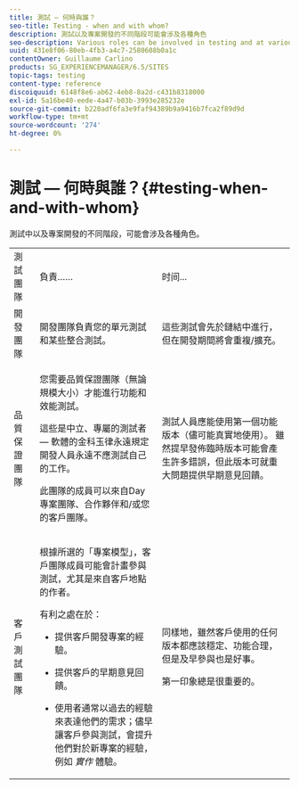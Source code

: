 ```yaml
---
title: 測試 — 何時與誰？
seo-title: Testing - when and with whom?
description: 測試以及專案開發的不同階段可能會涉及各種角色
seo-description: Various roles can be involved in testing and at various stages of project development
uuid: 431e8f06-80eb-4fb3-a4c7-2580608b0a1c
contentOwner: Guillaume Carlino
products: SG_EXPERIENCEMANAGER/6.5/SITES
topic-tags: testing
content-type: reference
discoiquuid: 6148f8e6-ab62-4eb8-8a2d-c431b8318000
exl-id: 5a16be40-eede-4a47-b03b-3993e285232e
source-git-commit: b220adf6fa3e9faf94389b9a9416b7fca2f89d9d
workflow-type: tm+mt
source-wordcount: '274'
ht-degree: 0%

---
```


# 測試 — 何時與誰？{#testing-when-and-with-whom}

測試中以及專案開發的不同階段，可能會涉及各種角色。

<table>
 <tbody>
  <tr>
   <td>測試團隊</td>
   <td>負責…… </td>
   <td>时间...</td>
  </tr>
  <tr>
   <td>開發團隊</td>
   <td>開發團隊負責您的單元測試和某些整合測試。</td>
   <td>這些測試會先於鏈結中進行，但在開發期間將會重複/擴充。</td>
  </tr>
  <tr>
   <td>品質保證團隊</td>
   <td><p>您需要品質保證團隊（無論規模大小）才能進行功能和效能測試。</p> <p>這些是中立、專屬的測試者 — 軟體的金科玉律永遠規定開發人員永遠不應測試自己的工作。</p> <p>此團隊的成員可以來自Day專案團隊、合作夥伴和/或您的客戶團隊。</p> </td>
   <td><p>測試人員應能使用第一個功能版本（儘可能真實地使用）。 雖然提早發佈臨時版本可能會產生許多錯誤，但此版本可就重大問題提供早期意見回饋。</p> </td>
  </tr>
  <tr>
   <td>客戶測試團隊</td>
   <td><p>根據所選的「專案模型」，客戶團隊成員可能會計畫參與測試，尤其是來自客戶地點的作者。</p> <p>有利之處在於：</p>
    <ul>
     <li><p>提供客戶開發專案的經驗。</p> </li>
     <li><p>提供客戶的早期意見回饋。</p> </li>
     <li><p>使用者通常以過去的經驗來表達他們的需求；儘早讓客戶參與測試，會提升他們對於新專案的經驗，例如 <i>實作</i> 體驗。</p> </li>
    </ul> </td>
   <td><p>同樣地，雖然客戶使用的任何版本都應該穩定、功能合理，但是及早參與也是好事。</p> <p>第一印象總是很重要的。</p> </td>
  </tr>
 </tbody>
</table>
